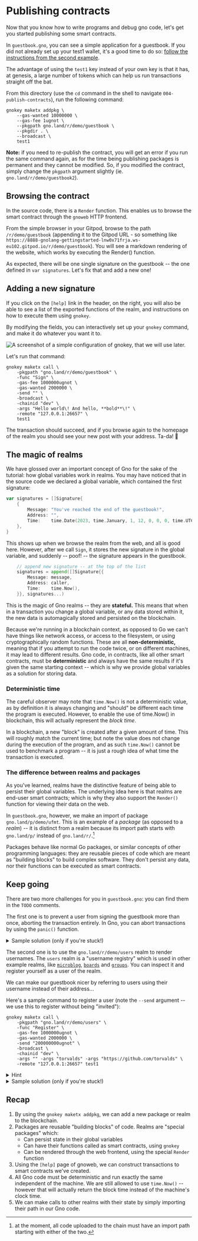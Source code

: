 # Publishing contracts

Now that you know how to write programs and debug gno code, let's get you started
publishing some smart contracts.

In `guestbook.gno`, you can see a simple application for a guestbook. If you did
not already set up your test1 wallet, it's a good time to do so: [follow
the instructions from the second example](../002-gnokey/README.md).

The advantage of using the `test1` key instead of your own key is that it has,
at genesis, a large number of tokens which can help us run transactions straight
off the bat.

From this directory (use the `cd` command in the shell to navigate
`004-publish-contracts`), run the following command:

```
gnokey maketx addpkg \
	--gas-wanted 10000000 \
	--gas-fee 1ugnot \
	--pkgpath gno.land/r/demo/guestbook \
	--pkgdir . \
	--broadcast \
	test1
```

**Note:** if you need to re-publish the contract, you will get an error if you
run the same command again, as for the time being publishing packages is
permanent and they cannot be modified. So, if you modified the contract, simply
change the `pkgpath` argument slightly (ie. `gno.land/r/demo/guestbook2`).

## Browsing the contract

In the source code, there is a `Render` function. This enables us to browse the
smart contract through the `gnoweb` HTTP frontend.

From the simple browser in your Gitpod, browse to the path `/r/demo/guestbook`
(appending it to the Gitpod URL - so something like
`https://8888-gnolang-gettingstarted-lnw0x71frja.ws-eu102.gitpod.io/r/demo/guestbook`).
You will see a markdown rendering of the website, which works by executing the Render()
function.

As expected, there will be one single signature on the guestbook -- the one
defined in `var signatures`. Let's fix that and add a new one!

## Adding a new signature

If you click on the `[help]` link in the header, on the right, you
will also be able to see a list of the exported functions of the realm, and
instructions on how to execute them using `gnokey`.

By modifying the fields, you can interactively set up your `gnokey` command, and
make it do whatever you want it to.

![A screenshot of a simple configuration of gnokey, that we will use
later.](./screenshot.png)

Let's run that command:

```
gnokey maketx call \
	-pkgpath "gno.land/r/demo/guestbook" \
	-func "Sign" \
	-gas-fee 1000000ugnot \
	-gas-wanted 2000000 \
	-send "" \
	-broadcast \
	-chainid "dev" \
	-args "Hello world\! And hello, **bold**\!" \
	-remote "127.0.0.1:26657" \
	test1
```

The transaction should succeed, and if you browse again to the homepage of the
realm you should see your new post with your address. Ta-da! :tada:

## The magic of realms

We have glossed over an important concept of Gno for the sake of the tutorial:
how global variables work in realms. You may have noticed that in the source
code we declared a global variable, which contained the first signature:

```go
var signatures = []Signature{
	{
		Message: "You've reached the end of the guestbook!",
		Address: "",
		Time:    time.Date(2023, time.January, 1, 12, 0, 0, 0, time.UTC),
	},
}
```

This shows up when we browse the realm from the web, and all is good here.
However, after we call `Sign`, it stores the new signature in the global
variable, and suddenly -- poof! -- the signature appears in the guestbook.

```go
	// append new signature -- at the top of the list
	signatures = append([]Signature{{
		Message: message,
		Address: caller,
		Time:    time.Now(),
	}}, signatures...)
```

This is the magic of Gno realms -- they are **stateful.** This means that when
in a transaction you change a global variable, or any data stored within it, the
new data is automagically stored and persisted on the blockchain.

Because we're running in a blockchain context, as opposed to Go we can't have
things like network access, or access to the filesystem, or using
cryptographically random functions. These are all **non-deterministic,** meaning
that if you attempt to run the code twice, or on different machines, it may lead
to different results. Gno code, in contracts, like all other smart contracts,
must be **deterministic** and always have the same results if it's given the
same starting context -- which is why we provide global variables as a solution
for storing data.

### Deterministic time

The careful observer may note that `time.Now()` is not a deterministic value, as by
definition it is always changing and "should" be different each time the program
is executed. However, to enable the use of time.Now() in blockchain, this will
actually represent the _block time_.

In a blockchain, a new "block" is created after a given amount of time. This
will roughly match the current time; but note the value does not change during
the execution of the program, and as such `time.Now()` cannot be used to
benchmark a program -- it is just a rough idea of what time the transaction is
executed.

### The difference between realms and packages

As you've learned, realms have the distinctive feature of being able to persist
their global variables. The underlying idea here is that realms are end-user
smart contracts; which is why they also support the `Render()` function for
viewing their data on the web.

In `guestbook.gno`, however, we make an import of package
`gno.land/p/demo/ufmt`. This is an example of a _package_ (as opposed to a
_realm_) -- it is distinct from a realm because its import path starts with
`gno.land/p/` instead of `gno.land/r/`.[^1]

Packages behave like normal Go packages, or similar concepts of other
programming languages: they are reusable pieces of code which are meant as
"building blocks" to build complex software. They don't persist any data, nor
their functions can be executed as smart contracts.

## Keep going

There are two more challenges for you in `guestbook.gno`: you can find them in
the `TODO` comments.

The first one is to prevent a user from signing the guestbook more than once,
aborting the transaction entirely. In Gno, you can abort transactions by using
the `panic()` function.

<details>
	<summary>Sample solution (only if you're stuck!)</summary>

```go
for _, sig := range signatures {
	if sig.Address == caller {
		panic("you have already signed the guestbook!")
	}
}
```

</details>

The second one is to use the `gno.land/r/demo/users` realm to render usernames.
The `users` realm is a "username registry" which is used in
other example realms, like [`microblog`](https://github.com/gnolang/gno/tree/master/examples/gno.land/p/demo/microblog),
[`boards`](https://github.com/gnolang/gno/tree/master/examples/gno.land/p/demo/boards)
and [`groups`](https://github.com/gnolang/gno/tree/master/examples/gno.land/p/demo/groups).
You can inspect it and register yourself as a user of the realm.

We can make our guestbook nicer by referring to users using their username
instead of their address...

Here's a sample command to register a user (note the `--send` argument -- we use
this to register without being "invited"):

```
gnokey maketx call \
	-pkgpath "gno.land/r/demo/users" \
	-func "Register" \
	-gas-fee 1000000ugnot \
	-gas-wanted 2000000 \
	-send "200000000ugnot" \
	-broadcast \
	-chainid "dev" \
	-args "" -args "torvalds" -args "https://github.com/torvalds" \
	-remote "127.0.0.1:26657" test1
```

<details>
	<summary>Hint</summary>

To call other realms in Gno, we simply have to import them at the top of the
file in the `import` statement. After doing that, you can use the function
`users.GetUserByAddress` to see if there is a matching User.

</details>

<details>
	<summary>Sample solution (only if you're stuck!)</summary>

```go
// add import: "gno.land/r/demo/users"

func Render(string) string {
	b := new(strings.Builder)
	// gnoweb, which is the HTTP frontend we're using, will render the content we
	// pass to it as markdown.
	b.WriteString("# Guestbook\n\n")
	for _, sig := range signatures {
		a := string(sig.Address)
		if a == "" {
			a = "anonymous coward"
		} else if u := users.GetUserByAddress(sig.Address); u != nil {
			a = ufmt.Sprintf("[@%s](/r/demo/users:%s)",
				u.Name(), u.Name())
		}
		// We currently don't have a full fmt package; we have "ufmt" to do basic formatting.
		// See `gno doc ufmt` for more information.
		//
		// If you are unfamiliar with Go time formatting, it is done by writing the way you'd
		// format a reference time. See `gno doc time.Layout` for more information.
		b.WriteString(ufmt.Sprintf(
			"%s\n\n_written by %s at %s_\n\n----\n\n",
			sig.Message, a, sig.Time.Format("2006-01-02"),
		))
	}
	return b.String()
}
```

</details>

## Recap

1. By using the `gnokey maketx addpkg`, we can add a new package or realm to the
   blockchain.
2. Packages are reusable "building blocks" of code. Realms are "special
   packages" which:
   - Can persist state in their global variables
   - Can have their functions called as smart contracts, using `gnokey`
   - Can be rendered through the web frontend, using the special `Render` function
3. Using the `[help]` page of gnoweb, we can construct transactions to smart
   contracts we've created.
4. All Gno code must be deterministic and run exactly the same independent of
   the machine. We are still allowed to use `time.Now()` -- however that will
   actually return the block time instead of the machine's clock time.
5. We can make calls to other realms with their state by simply importing their
   path in our Gno code.

[^1]: at the moment, all code uploaded to the chain must have an import path starting with either of the two.
